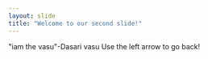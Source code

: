 ```yaml
---
layout: slide
title: "Welcome to our second slide!"
---
```

"iam the vasu"-Dasari vasu
Use the left arrow to go back!
